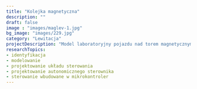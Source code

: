 ```yaml
---
title: "Kolejka magnetyczna"
description: ""
draft: false
image : "images/maglev-1.jpg"
bg_image: "images/229.jpg"
category: "Lewitacja"
projectDescription: "Model laboratoryjny pojazdu nad torem magnetycznym. Charakteryzuje się pasywną lewitacją oraz aktywną lewitacją i napędem.   "
researchTopics:
- identyfikacja 
- modelowanie 
- projektowanie układu sterowania 
- projektowanie autonomicznego sterownika 
- sterowanie wbudowane w mikrokontroler 
---
```


